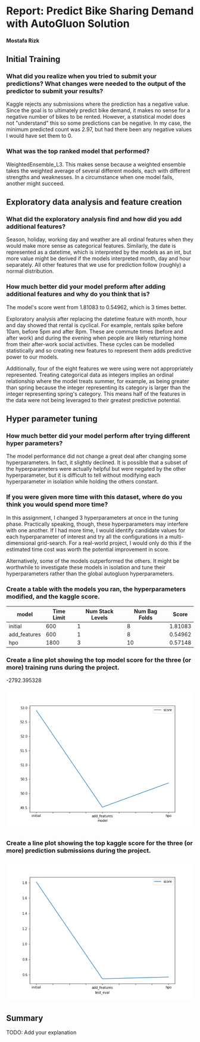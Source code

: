 # Report: Predict Bike Sharing Demand with AutoGluon Solution
#### Mostafa Rizk

## Initial Training
### What did you realize when you tried to submit your predictions? What changes were needed to the output of the predictor to submit your results?
Kaggle rejects any submissions where the prediction has a negative value. Since the goal is to ultimately predict bike demand, it makes no sense for a negative number of bikes to be rented. However, a statistical model does not "understand" this so some predictions can be negative. In my case, the minimum predicted count was 2.97, but had there been any negative values I would have set them to 0.

### What was the top ranked model that performed?
WeightedEnsemble_L3. This makes sense because a weighted ensemble takes the weighted average of several different models, each with different strengths and weaknesses. In a circumstance when one model fails, another might succeed.

## Exploratory data analysis and feature creation
### What did the exploratory analysis find and how did you add additional features?
Season, holiday, working day and weather are all ordinal features when they would make more sense as categorical features. Similarly, the date is represented as a datetime, which is interpreted by the models as an int, but more value might be derived if the models interpreted month, day and hour separately. All other features that we use for prediction follow (roughly) a normal distribution.

### How much better did your model preform after adding additional features and why do you think that is?
The model's score went from 1.81083 to 0.54962, which is 3 times better. 

Exploratory analysis after replacing the datetime feature with month, hour and day showed that rental is cyclical. For example, rentals spike before 10am, before 5pm and after 8pm. These are commute times (before and after work) and during the evening when people are likely returning home from their after-work social activities. These cycles can be modelled statistically and so creating new features to represent them adds predictive power to our models. 

Additionally, four of the eight features we were using were not appropriately represented. Treating categorical data as integers implies an ordinal relationship where the model treats summer, for example, as being greater than spring because the integer representing its category is larger than the integer representing spring's category. This means half of the features in the data were not being leveraged to their greatest predictive potential.

## Hyper parameter tuning
### How much better did your model perform after trying different hyper parameters?
The model performance did not change a great deal after changing some hyperparameters. In fact, it slightly declined. It is possible that a subset of the hyperparameters were actually helpful but were negated by the other hyperparameter, but it is difficult to tell without modifying each hyperparameter in isolation while holding the others constant.

### If you were given more time with this dataset, where do you think you would spend more time?
In this assignment, I changed 3 hyperparameters at once in the tuning phase. Practically speaking, though, these hyperparameters may interfere with one another. If I had more time, I would identify candidate values for each hyperparameter of interest and try all the configurations in a multi-dimensional grid-search. For a real-world project, I would only do this if the estimated time cost was worth the potential improvement in score.

Alternatively, some of the models outperformed the others. It might be worthwhile to investigate these models in isolation and tune their hyperparameters rather than the global autogluon hyperparameters.

### Create a table with the models you ran, the hyperparameters modified, and the kaggle score.
|model|Time Limit|Num Stack Levels|Num Bag Folds|Score|
|--|--|--|--|--|
|initial|600|1|8|1.81083|
|add_features|600|1|8|0.54962|
|hpo|1800|3|10|0.57148|

### Create a line plot showing the top model score for the three (or more) training runs during the project.
-2792.395328

![model_train_score.png](img/model_train_score.png)

### Create a line plot showing the top kaggle score for the three (or more) prediction submissions during the project.

![model_test_score.png](img/model_test_score.png)

## Summary
TODO: Add your explanation
